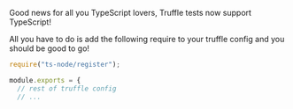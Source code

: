 Good news for all you TypeScript lovers, Truffle tests now support TypeScript!

All you have to do is add the following require to your truffle config and you should be good to go!

```javascript
require("ts-node/register");

module.exports = {
  // rest of truffle config
  // ...
```
